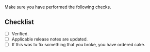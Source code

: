 Make sure you have performed the following checks.

## Checklist
- [ ] Verified.
- [ ] Applicable release notes are updated.
- [ ] If this was to fix something that you broke, you have ordered cake.
